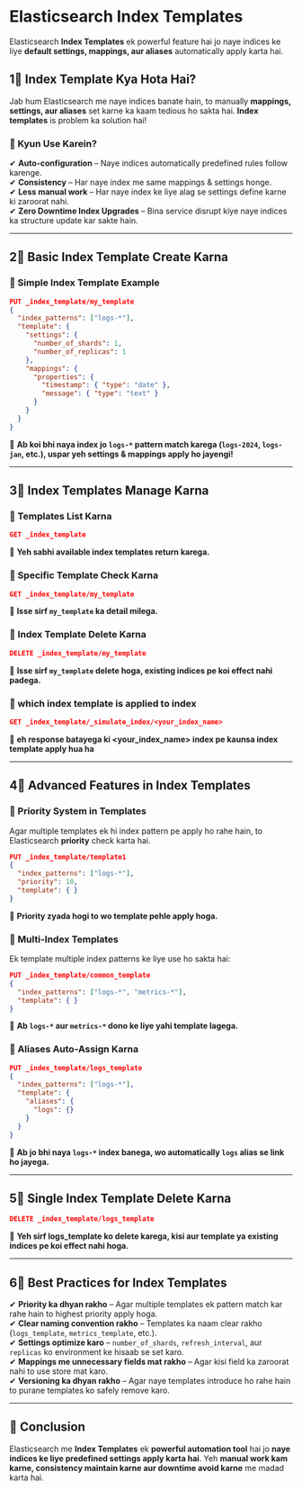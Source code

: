 # **Elasticsearch Index Templates**

Elasticsearch **Index Templates** ek powerful feature hai jo naye indices ke liye **default settings, mappings, aur aliases** automatically apply karta hai.

## **1⃣ Index Template Kya Hota Hai?**

Jab hum Elasticsearch me naye indices banate hain, to manually **mappings, settings, aur aliases** set karne ka kaam tedious ho sakta hai. **Index templates** is problem ka solution hai!

### **🔹 Kyun Use Karein?**

✔ **Auto-configuration** – Naye indices automatically predefined rules follow karenge.  
✔ **Consistency** – Har naye index me same mappings & settings honge.  
✔ **Less manual work** – Har naye index ke liye alag se settings define karne ki zaroorat nahi.  
✔ **Zero Downtime Index Upgrades** – Bina service disrupt kiye naye indices ka structure update kar sakte hain.

---

## **2⃣ Basic Index Template Create Karna**

### **🔹 Simple Index Template Example**

```json
PUT _index_template/my_template
{
  "index_patterns": ["logs-*"],
  "template": {
    "settings": {
      "number_of_shards": 1,
      "number_of_replicas": 1
    },
    "mappings": {
      "properties": {
        "timestamp": { "type": "date" },
        "message": { "type": "text" }
      }
    }
  }
}
```

📌 **Ab koi bhi naya index jo `logs-*` pattern match karega (`logs-2024`, `logs-jan`, etc.), uspar yeh settings & mappings apply ho jayengi!**

---

## **3⃣ Index Templates Manage Karna**

### **🔹 Templates List Karna**

```json
GET _index_template
```

📌 **Yeh sabhi available index templates return karega.**

### **🔹 Specific Template Check Karna**

```json
GET _index_template/my_template
```

📌 **Isse sirf `my_template` ka detail milega.**

### **🔹 Index Template Delete Karna**

```json
DELETE _index_template/my_template
```

📌 **Isse sirf `my_template` delete hoga, existing indices pe koi effect nahi padega.**

### **🔹 which index template is applied to index**

```json
GET _index_template/_simulate_index/<your_index_name>
```

📌 **eh response batayega ki <your_index_name> index pe kaunsa index template apply hua ha**

---

## **4⃣ Advanced Features in Index Templates**

### **🔹 Priority System in Templates**

Agar multiple templates ek hi index pattern pe apply ho rahe hain, to Elasticsearch **priority** check karta hai.

```json
PUT _index_template/template1
{
  "index_patterns": ["logs-*"],
  "priority": 10,
  "template": { }
}
```

📌 **Priority zyada hogi to wo template pehle apply hoga.**

### **🔹 Multi-Index Templates**

Ek template multiple index patterns ke liye use ho sakta hai:

```json
PUT _index_template/common_template
{
  "index_patterns": ["logs-*", "metrics-*"],
  "template": { }
}
```

📌 **Ab `logs-*` aur `metrics-*` dono ke liye yahi template lagega.**

### **🔹 Aliases Auto-Assign Karna**

```json
PUT _index_template/logs_template
{
  "index_patterns": ["logs-*"],
  "template": {
    "aliases": {
      "logs": {}
    }
  }
}
```

📌 **Ab jo bhi naya `logs-*` index banega, wo automatically `logs` alias se link ho jayega.**

---

## **5⃣ Single Index Template Delete Karna**

```json
DELETE _index_template/logs_template
```

📌 **Yeh sirf logs_template ko delete karega, kisi aur template ya existing indices pe koi effect nahi hoga.**

---

## **6⃣ Best Practices for Index Templates**

✔ **Priority ka dhyan rakho** – Agar multiple templates ek pattern match kar rahe hain to highest priority apply hoga.  
✔ **Clear naming convention rakho** – Templates ka naam clear rakho (`logs_template`, `metrics_template`, etc.).  
✔ **Settings optimize karo** – `number_of_shards`, `refresh_interval`, aur `replicas` ko environment ke hisaab se set karo.  
✔ **Mappings me unnecessary fields mat rakho** – Agar kisi field ka zaroorat nahi to use store mat karo.  
✔ **Versioning ka dhyan rakho** – Agar naye templates introduce ho rahe hain to purane templates ko safely remove karo.

---

## **🚀 Conclusion**

Elasticsearch me **Index Templates** ek **powerful automation tool** hai jo **naye indices ke liye predefined settings apply karta hai**. Yeh **manual work kam karne, consistency maintain karne aur downtime avoid karne** me madad karta hai.
